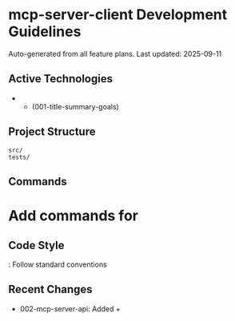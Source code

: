 # mcp-server-client Development Guidelines

Auto-generated from all feature plans. Last updated: 2025-09-11

## Active Technologies

- - (001-title-summary-goals)

## Project Structure

```
src/
tests/
```

## Commands

# Add commands for

## Code Style

: Follow standard conventions

## Recent Changes

- 002-mcp-server-api: Added +

<!-- MANUAL ADDITIONS START -->
<!-- MANUAL ADDITIONS END -->
